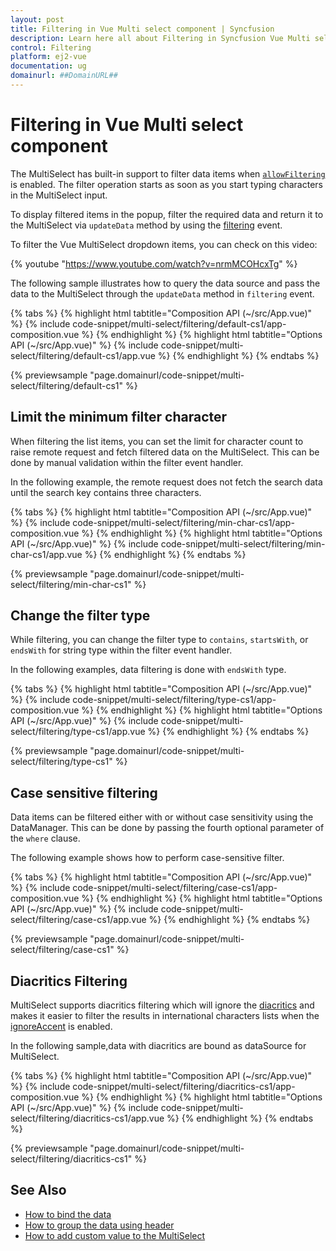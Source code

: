 ```yaml
---
layout: post
title: Filtering in Vue Multi select component | Syncfusion
description: Learn here all about Filtering in Syncfusion Vue Multi select component of Syncfusion Essential JS 2 and more.
control: Filtering 
platform: ej2-vue
documentation: ug
domainurl: ##DomainURL##
---
```


# Filtering in Vue Multi select component

The MultiSelect has built-in support to filter data items when [`allowFiltering`](https://ej2.syncfusion.com/vue/documentation/api/multi-select/#allowfiltering) is enabled. The filter operation starts as soon as you start typing characters in the MultiSelect input.

To display filtered items in the popup, filter the required data and return it to the MultiSelect via `updateData` method by using the [filtering](https://ej2.syncfusion.com/vue/documentation/api/multi-select/#filtering) event.

To filter the Vue MultiSelect dropdown items, you can check on this video:

{% youtube "https://www.youtube.com/watch?v=nrmMCOHcxTg" %}

The following sample illustrates how to query the data source and pass the data to the MultiSelect through the `updateData` method in `filtering` event.

{% tabs %}
{% highlight html tabtitle="Composition API (~/src/App.vue)" %}
{% include code-snippet/multi-select/filtering/default-cs1/app-composition.vue %}
{% endhighlight %}
{% highlight html tabtitle="Options API (~/src/App.vue)" %}
{% include code-snippet/multi-select/filtering/default-cs1/app.vue %}
{% endhighlight %}
{% endtabs %}
        
{% previewsample "page.domainurl/code-snippet/multi-select/filtering/default-cs1" %}

## Limit the minimum filter character

When filtering the list items, you can set the limit for character count to raise remote request and fetch filtered data on the MultiSelect. This can be done by manual validation within the filter event handler.

In the following example, the remote request does not fetch the search data until the search key contains three characters.

{% tabs %}
{% highlight html tabtitle="Composition API (~/src/App.vue)" %}
{% include code-snippet/multi-select/filtering/min-char-cs1/app-composition.vue %}
{% endhighlight %}
{% highlight html tabtitle="Options API (~/src/App.vue)" %}
{% include code-snippet/multi-select/filtering/min-char-cs1/app.vue %}
{% endhighlight %}
{% endtabs %}
        
{% previewsample "page.domainurl/code-snippet/multi-select/filtering/min-char-cs1" %}

## Change the filter type

While filtering, you can change the filter type to `contains`, `startsWith`, or `endsWith` for string type within the filter event handler.

In the following examples, data filtering is done with `endsWith` type.

{% tabs %}
{% highlight html tabtitle="Composition API (~/src/App.vue)" %}
{% include code-snippet/multi-select/filtering/type-cs1/app-composition.vue %}
{% endhighlight %}
{% highlight html tabtitle="Options API (~/src/App.vue)" %}
{% include code-snippet/multi-select/filtering/type-cs1/app.vue %}
{% endhighlight %}
{% endtabs %}
        
{% previewsample "page.domainurl/code-snippet/multi-select/filtering/type-cs1" %}

## Case sensitive filtering

Data items can be filtered either with or without case sensitivity using the DataManager. This can be done by passing the fourth optional parameter of the `where` clause.

The following example shows how to perform case-sensitive filter.

{% tabs %}
{% highlight html tabtitle="Composition API (~/src/App.vue)" %}
{% include code-snippet/multi-select/filtering/case-cs1/app-composition.vue %}
{% endhighlight %}
{% highlight html tabtitle="Options API (~/src/App.vue)" %}
{% include code-snippet/multi-select/filtering/case-cs1/app.vue %}
{% endhighlight %}
{% endtabs %}
        
{% previewsample "page.domainurl/code-snippet/multi-select/filtering/case-cs1" %}

## Diacritics Filtering

MultiSelect supports diacritics filtering which will ignore the [diacritics](https://en.wikipedia.org/wiki/Diacritic) and makes it easier to filter the results in international characters lists when the [ignoreAccent](https://ej2.syncfusion.com/vue/documentation/api/multi-select/#ignoreaccent) is enabled.

In the following sample,data with diacritics are bound as dataSource for MultiSelect.

{% tabs %}
{% highlight html tabtitle="Composition API (~/src/App.vue)" %}
{% include code-snippet/multi-select/filtering/diacritics-cs1/app-composition.vue %}
{% endhighlight %}
{% highlight html tabtitle="Options API (~/src/App.vue)" %}
{% include code-snippet/multi-select/filtering/diacritics-cs1/app.vue %}
{% endhighlight %}
{% endtabs %}
        
{% previewsample "page.domainurl/code-snippet/multi-select/filtering/diacritics-cs1" %}

## See Also

* [How to bind the data](./data-binding/)
* [How to group the data using header](./grouping/)
* [How to add custom value to the MultiSelect](./custom-value/)